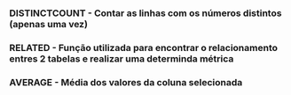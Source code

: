 ### DISTINCTCOUNT - Contar as linhas com os números distintos (apenas uma vez)

### RELATED - Função utilizada para encontrar o relacionamento entres 2 tabelas e realizar uma determinda métrica

### AVERAGE - Média dos valores da coluna selecionada
